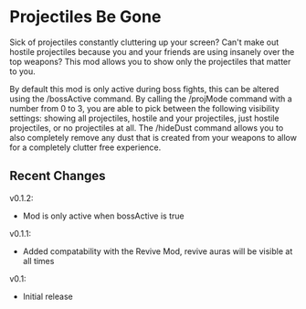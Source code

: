 # Projectiles Be Gone

Sick of projectiles constantly cluttering up your screen? Can't make out hostile projectiles because you and your friends are using insanely over the top weapons?
This mod allows you to show only the projectiles that matter to you.

By default this mod is only active during boss fights, this can be altered using the /bossActive command.
By calling the /projMode command with a number from 0 to 3, you are able to pick between the following visibility settings: showing all projectiles, hostile and your projectiles, just hostile projectiles, or no projectiles at all.
The /hideDust command allows you to also completely remove any dust that is created from your weapons to allow for a completely clutter free experience.

## Recent Changes

v0.1.2:

- Mod is only active when bossActive is true

v0.1.1:

- Added compatability with the Revive Mod, revive auras will be visible at all times

v0.1:

- Initial release
